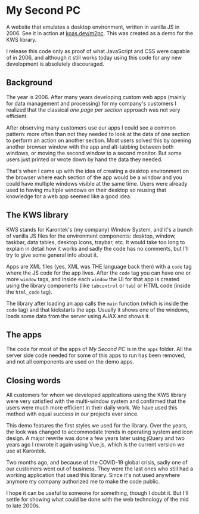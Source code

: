 # My Second PC
A website that emulates a desktop environment, written in vanilla JS in 2006. See it in action at [koas.dev/m2pc](https://koas.dev/m2pc). This was created as a demo for the KWS library.

I release this code only as proof of what JavaScript and CSS were capable of in 2006, and although it still works today using this code for any new development is absolutely discouraged.

## Background
The year is 2006. After many years developing custom web apps (mainly for data management and processing) for my company's customers I realized that the classical _one page per section_ approach was not very efficient.

After observing many customers use our apps I could see a common pattern: more often than not they needed to look at the data of one section to perform an action on another section. Most users solved this by opening another browser window with the app and alt-tabbing between both windows, or moving the second window to a second monitor. But some users just printed or wrote down by hand the data they needed.

That's when I came up with the idea of creating a desktop environment on the browser where each section of the app would be a window and you could have multiple windows visible at the same time. Users were already used to having multiple windows on their desktop so reusing that knowledge for a web app seemed like a good idea.


## The KWS library
KWS stands for Karontek's (my company) Window System, and it's a bunch of vanilla JS files for the environment components: desktop, window, taskbar, data tables, desktop icons, traybar, etc. It would take too long to explain in detail how it works and sadly the code has no comments, but I'll try to give some general info about it.

Apps are XML files (yes, XML was THE language back then) with a `code` tag where the JS code for the app lives. After the `code` tag you can have one or more `window` tags, and inside each `window` the UI for that app is created using the library components (like `tabcontrol` or `tab`) or HTML code (inside the `html_code` tag).

The library after loading an app calls the `main` function (which is inside the `code` tag) and that kickstarts the app. Usually it shows one of the windows, loads some data from the server using AJAX and shows it.

## The apps
The code for most of the apps of _My Second PC_ is in the `apps` folder. All the server side code needed for some of this apps to run has been removed, and not all components are used on the demo apps.

## Closing words
All customers for whom we developed applications using the KWS library were very satisfied with the multi-window system and confirmed that the users were much more efficient in their daily work. We have used this method with equal success in our projects ever since.

This demo features the first styles we used for the library. Over the years, the look was changed to accommodate trends in operating system and icon design. A major rewrite was done a few years later using jQuery and two years ago I rewrote it again using Vue.js, which is the current version we use at Karontek.

Two months ago, and because of the COVID-19 global crisis, sadly one of our customers went out of business. They were the last ones who still had a working application that used this library. Since it's not used anywhere anymore my company authorized me to make the code public.

I hope it can be useful to someone for something, though I doubt it. But I'll settle for showing what could be done with the web technology of the mid to late 2000s.
